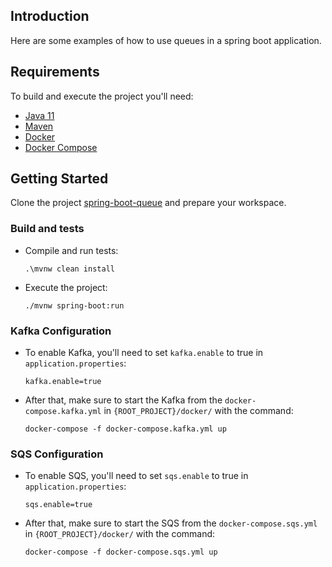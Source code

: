## Introduction

Here are some examples of how to use queues in a spring boot application.

## Requirements

To build and execute the project you'll need:

- [Java 11](https://www.oracle.com/java/technologies/javase-jdk11-downloads.html)
- [Maven](https://maven.apache.org/)
- [Docker](https://docs.docker.com/install/)
- [Docker Compose](https://docs.docker.com/compose/install/)

## Getting Started

Clone the project [spring-boot-queue](https://github.com/leonardosabino/spring-boot-queue) 
and prepare your workspace.

### Build and tests

- Compile and run tests:
    ```
    .\mvnw clean install
    ```
- Execute the project:
    ```
    ./mvnw spring-boot:run
    ```

### Kafka Configuration

- To enable Kafka, you'll need to set `kafka.enable` to true in `application.properties`:
    ```
    kafka.enable=true
    ```
- After that, make sure to start the Kafka from the `docker-compose.kafka.yml` in `{ROOT_PROJECT}/docker/` with the command:
    ```
    docker-compose -f docker-compose.kafka.yml up
    ```
### SQS Configuration

- To enable SQS, you'll need to set `sqs.enable` to true in `application.properties`:
    ```
    sqs.enable=true
    ```
- After that, make sure to start the SQS from the `docker-compose.sqs.yml` in `{ROOT_PROJECT}/docker/` with the command:
    ```
    docker-compose -f docker-compose.sqs.yml up
    ``` 
